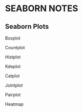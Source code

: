 # SEABORN NOTES
## Seaborn Plots
<p> Boxplot</p>
<p> Countplot</p>
<p> Histplot</p>
<p> Kdeplot</p>
<p> Catplot</p>
<p> Jointplot</p>
<p> Pairplot</p>
<p> Heatmap</p>
